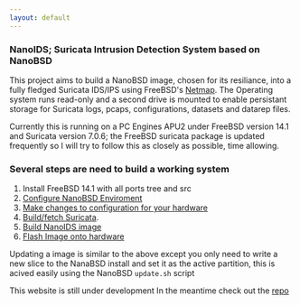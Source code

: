 ```yaml
---
layout: default
---
```


### NanoIDS; Suricata Intrusion Detection System based on NanoBSD
This project aims to build a NanoBSD image, chosen for its resiliance, into a fully fledged Suricata IDS/IPS using FreeBSD's [Netmap](https://man.freebsd.org/cgi/man.cgi?netmap(4)). The Operating system runs read-only and a second drive is mounted to enable persistant storage for Suricata logs, pcaps, configurations, datasets and datarep files. 

Currently this is running on a PC Engines APU2 under FreeBSD version 14.1 and Suricata version 7.0.6; the FreeBSD suricata package is updated frequently so I will try to follow this as closely as possible, time allowing.

### Several steps are need to build a working system

1. Install FreeBSD 14.1 with all ports tree and src
2. [Configure NanoBSD Enviroment](./configure_nanobsd_env.md)
3. [Make changes to configuration for your hardware](./modify_config.md)
4. [Build/fetch Suricata](./build_suricata.html).
5. [Build NanoIDS image](./build_nano_image.md)
6. [Flash Image onto hardware](./flash_image.md)

Updating a image is similar to the above except you only need to write a new slice to the NanaBSD install and set it as the active partition, this is acived easily using the NanoBSD ```update.sh``` script
 
 This website is still under development In the meantime check out the [repo](https://github.com/taylorjoshu00/NanoIDS)
